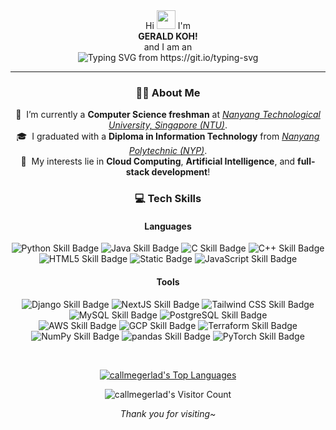 <div id="header" align="center">
  Hi
  <img src="https://media.giphy.com/media/hvRJCLFzcasrR4ia7z/giphy.gif" width="30px"/>
  I'm
  <br/><strong>GERALD KOH!</strong><br/>
  and I am an
  <br/>
  <picture>
    <source media="(prefers-color-scheme: dark)" srcset="https://readme-typing-svg.herokuapp.com?font=Inter&duration=4000&pause=1500&color=FFFFFF&center=true&width=435&lines=NTU+CS+Undergraduate;aspiring+Software+Engineer;avid+tech+enthusiast"/>
    <source media="(prefers-color-scheme: light)" srcset="https://readme-typing-svg.herokuapp.com?font=Inter&duration=4000&pause=1500&color=000000&center=true&width=435&lines=NTU+CS+Undergraduate;aspiring+Software+Engineer;avid+tech+enthusiast"/>
    <img src="https://readme-typing-svg.herokuapp.com?font=Inter&duration=4000&pause=1500&color=000000&center=true&width=435&lines=NTU+CS+Undergraduate;aspiring+Software+Engineer;avid+tech+enthusiast" alt="Typing SVG from https://git.io/typing-svg" />
  </picture>
</div>
<hr/>
<div id="about" align="center">

  ### 🙋‍♂️ About Me
  📖&nbsp; I’m currently a **Computer Science freshman** at [*Nanyang Technological University, Singapore (NTU)*](https://www.ntu.edu.sg/). \
  🎓&nbsp; I graduated with a **Diploma in Information Technology** from [*Nanyang Polytechnic (NYP)*](https://www.nyp.edu.sg/). \
  👀&nbsp; My interests lie in **Cloud Computing**, **Artificial Intelligence**, and **full-stack development**!

</div>
<div id="skills" align="center">

  ### 💻 Tech Skills
  #### Languages
  ![Python Skill Badge](https://img.shields.io/badge/Python-3776AB?style=for-the-badge&logo=python&labelColor=202020)
  ![Java Skill Badge](https://img.shields.io/badge/Java-ED8B00?style=for-the-badge&logo=coffeescript&labelColor=202020)
  ![C Skill Badge](https://img.shields.io/badge/C-A8B9CC?style=for-the-badge&logo=c&labelColor=202020)
  ![C++ Skill Badge](https://img.shields.io/badge/C%2B%2B-00599C?style=for-the-badge&logo=cplusplus&labelColor=202020)
  ![HTML5 Skill Badge](https://img.shields.io/badge/HTML5-E34F26?style=for-the-badge&logo=html5&labelColor=202020)
  ![Static Badge](https://img.shields.io/badge/CSS-663399?style=for-the-badge&logo=css&labelColor=202020)
  ![JavaScript Skill Badge](https://img.shields.io/badge/Javascript-F7DF1E?style=for-the-badge&logo=javascript&labelColor=202020)
  #### Tools
  ![Django Skill Badge](https://img.shields.io/badge/Django-092E20?style=for-the-badge&logo=django&labelColor=202020)
  ![NextJS Skill Badge](https://img.shields.io/badge/NextJS-000000?style=for-the-badge&logo=nextdotjs&labelColor=202020)
  ![Tailwind CSS Skill Badge](https://img.shields.io/badge/Tailwind%20CSS-06B6D4?style=for-the-badge&logo=tailwindcss&labelColor=202020)
  ![MySQL Skill Badge](https://img.shields.io/badge/MySQL-4479A1?style=for-the-badge&logo=mysql&labelColor=202020)
  ![PostgreSQL Skill Badge](https://img.shields.io/badge/PostgreSQL-4169E1?style=for-the-badge&logo=postgresql&labelColor=202020)
  \
  ![AWS Skill Badge](https://img.shields.io/badge/AWS-232F3E?style=for-the-badge&logo=amazonwebservices&labelColor=202020)
  ![GCP Skill Badge](https://img.shields.io/badge/GCP-4285F4?style=for-the-badge&logo=googlecloud&labelColor=202020)
  ![Terraform Skill Badge](https://img.shields.io/badge/Terraform-844FBA?style=for-the-badge&logo=terraform&labelColor=202020)
  ![NumPy Skill Badge](https://img.shields.io/badge/NumPy-013243?style=for-the-badge&logo=numpy&labelColor=202020)
  ![pandas Skill Badge](https://img.shields.io/badge/pandas-150458?style=for-the-badge&logo=pandas&labelColor=202020)
  ![PyTorch Skill Badge](https://img.shields.io/badge/PyTorch-EE4C2C?style=for-the-badge&logo=pytorch&labelColor=202020)

</div>
<br/>
<div id="footer" align="center">

  [![callmegerlad's Top Languages](https://github-readme-stats.vercel.app/api/top-langs/?username=callmegerlad&layout=compact&theme=radical)](https://github.com/anuraghazra/github-readme-stats)

  <img src="https://profile-counter.glitch.me/{callmegerlad}/count.svg" alt="callmegerlad's Visitor Count" /><br/>

  *Thank you for visiting~*

</div>